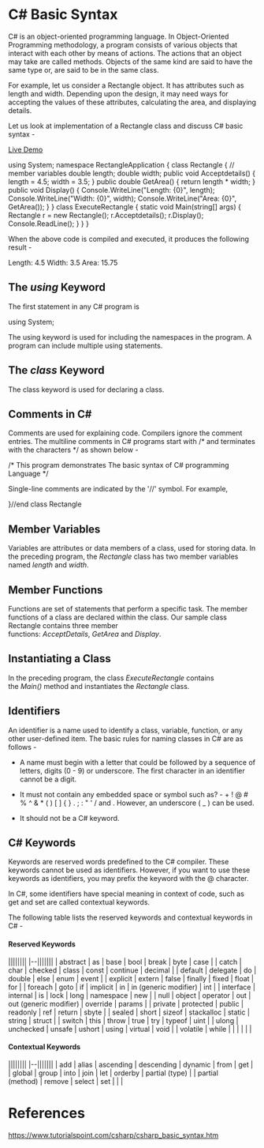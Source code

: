 # C# Basic Syntax

C# is an object-oriented programming language. In Object-Oriented Programming methodology, a program consists of various objects that interact with each other by means of actions. The actions that an object may take are called methods. Objects of the same kind are said to have the same type or, are said to be in the same class.

For example, let us consider a Rectangle object. It has attributes such as length and width. Depending upon the design, it may need ways for accepting the values of these attributes, calculating the area, and displaying details.

Let us look at implementation of a Rectangle class and discuss C# basic syntax -

[Live Demo](http://tpcg.io/xRqOPn)

using  System;  namespace  RectangleApplication  {  class  Rectangle  {  // member variables  double length;  double width;  public  void  Acceptdetails()  { length =  4.5; width =  3.5;  }  public  double  GetArea()  {  return length * width;  }  public  void  Display()  {  Console.WriteLine("Length: {0}", length);  Console.WriteLine("Width: {0}", width);  Console.WriteLine("Area: {0}",  GetArea());  }  }  class  ExecuteRectangle  {  static  void  Main(string[] args)  {  Rectangle r =  new  Rectangle(); r.Acceptdetails(); r.Display();  Console.ReadLine();  }  }  }

When the above code is compiled and executed, it produces the following result -

Length: 4.5
Width: 3.5
Area: 15.75

The *using* Keyword
-------------------

The first statement in any C# program is

using System;

The using keyword is used for including the namespaces in the program. A program can include multiple using statements.

The *class* Keyword
-------------------

The class keyword is used for declaring a class.

Comments in C#
--------------

Comments are used for explaining code. Compilers ignore the comment entries. The multiline comments in C# programs start with /* and terminates with the characters */ as shown below -

/* This program demonstrates
The basic syntax of C# programming
Language */

Single-line comments are indicated by the '//' symbol. For example,

}//end class Rectangle

Member Variables
----------------

Variables are attributes or data members of a class, used for storing data. In the preceding program, the *Rectangle* class has two member variables named *length* and *width*.

Member Functions
----------------

Functions are set of statements that perform a specific task. The member functions of a class are declared within the class. Our sample class Rectangle contains three member functions: *AcceptDetails*, *GetArea* and *Display*.

Instantiating a Class
---------------------

In the preceding program, the class *ExecuteRectangle* contains the *Main()* method and instantiates the *Rectangle* class.

Identifiers
-----------

An identifier is a name used to identify a class, variable, function, or any other user-defined item. The basic rules for naming classes in C# are as follows -

-   A name must begin with a letter that could be followed by a sequence of letters, digits (0 - 9) or underscore. The first character in an identifier cannot be a digit.

-   It must not contain any embedded space or symbol such as? - + ! @ # % ^ & * ( ) [ ] { } . ; : " ' / and \. However, an underscore ( _ ) can be used.

-   It should not be a C# keyword.

C# Keywords
-----------

Keywords are reserved words predefined to the C# compiler. These keywords cannot be used as identifiers. However, if you want to use these keywords as identifiers, you may prefix the keyword with the @ character.

In C#, some identifiers have special meaning in context of code, such as get and set are called contextual keywords.

The following table lists the reserved keywords and contextual keywords in C# -

#### Reserved Keywords

||||||||
|--|||||||
| abstract | as | base | bool | break | byte | case |
| catch | char | checked | class | const | continue | decimal |
| default | delegate | do | double | else | enum | event |
| explicit | extern | false | finally | fixed | float | for |
| foreach | goto | if | implicit | in | in (generic modifier) | int |
| interface | internal | is | lock | long | namespace | new |
| null | object | operator | out | out (generic modifier) | override | params |
| private | protected | public | readonly | ref | return | sbyte |
| sealed | short | sizeof | stackalloc | static | string | struct |
| switch | this | throw | true | try | typeof | uint |
| ulong | unchecked | unsafe | ushort | using | virtual | void |
| volatile | while |  |  |  |  |  |

#### Contextual Keywords

||||||||
|--|||||||
| add | alias | ascending | descending | dynamic | from | get |
| global | group | into | join | let | orderby | partial (type) |
| partial\
(method) | remove | select | set |  |  |

# References
https://www.tutorialspoint.com/csharp/csharp_basic_syntax.htm
